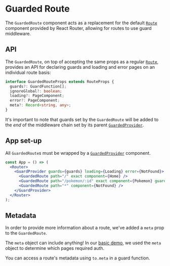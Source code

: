 # Guarded Route

The `GuardedRoute` component acts as a replacement for the default [`Route`](https://reacttraining.com/react-router/core/api/Route) component provided by React Router, allowing for routes to use guard middleware.

## API

The `GuardedRoute`, on top of accepting the same props as a regular [`Route`](https://reacttraining.com/react-router/core/api/Route/route-props), provides an API for declaring guards and loading and error pages on an individual route basis:

```ts
interface GuardedRouteProps extends RouteProps {
  guards?: GuardFunction[];
  ignoreGlobal?: boolean;
  loading?: PageComponent;
  error?: PageComponent;
  meta?: Record<string, any>;
}
```

It's important to note that guards set by the `GuardedRoute` will be added to the _end_ of the middleware chain set by its parent [`GuardedProvider`](/docs/guard-provider).

## App set-up

All `GuardedRoute`s must be wrapped by a [`GuardedProvider`](/docs/guard-provider) component.

```jsx
const App = () => (
  <Router>
    <GuardProvider guards={guards} loading={Loading} error={NotFound}>
      <GuardedRoute path="/" exact component={Home} />
      <GuardedRoute path="/pokemon/:id" exact component={Pokemon} guards={[fetchPokemon]} />
      <GuardedRoute path="*" component={NotFound} />
    </GuardProvider>
  </Router>
);
```

## Metadata

In order to provide more information about a route, we've added a `meta` prop to the `GuardedRoute`.

The `meta` object can include anything! In our [basic demo](/README.md#basic), we used the `meta` object to determine which pages required auth.

You can access a route's metadata using `to.meta` in a guard function.
